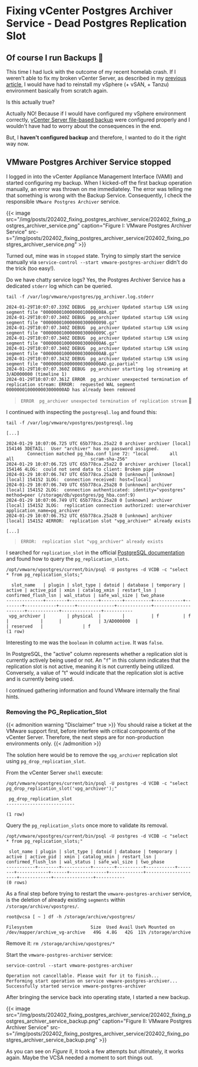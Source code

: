 # Fixing vCenter Postgres Archiver Service - Dead Postgres Replication Slot


## Of course I run Backups :lying_face:

This time I had luck with the outcome of my recent homelab crash. If I weren't able to fix my broken vCenter Server, as described in my [previous article](https://rguske.github.io/post/database-resurrection-reviving-postgres-on-vmware-vcenter/), I would have had to reinstall my vSphere (+ vSAN, + Tanzu) environment basically from scratch again.

Is this actually true?

Actually NO! Because if I would have configured my vSphere environment correctly, [vCenter Server file-based backup](https://docs.vmware.com/en/VMware-vSphere/8.0/vsphere-vcenter-installation/GUID-3EAED005-B0A3-40CF-B40D-85AD247D7EA4.html) were configured properly and I wouldn't have had to worry about the consequences in the end.

But, I **haven't configured backup** and therefore, I wanted to do it the right way now.

## VMware Postgres Archiver Service stopped

I logged in into the vCenter Appliance Management Interface (VAMI) and started configuring my backup. When I kicked-off the first backup operation manually, an error was thrown on me immediateley. The error was telling me that something is wrong with the Backup Service. Consequently, I check the responsible `VMware Postgres Archiver` service.

{{< image src="/img/posts/202402_fixing_postgres_archiver_service/202402_fixing_postgres_archiver_service.png" caption="Figure I: VMware Postgres Archiver Service" src-s="/img/posts/202402_fixing_postgres_archiver_service/202402_fixing_postgres_archiver_service.png" >}}

Turned out, mine was in `stopped` state. Trying to simply start the service manually via `service-control --start vmware-postgres-archiver` didn't do the trick (too easy!).

Do we have chatty service logs? Yes, the Postgres Archiver Service has a dedicated `stderr` log which can be queried.

`tail -f /var/log/vmware/vpostgres/pg_archiver.log.stderr`

```shell
2024-01-29T10:07:07.339Z DEBUG  pg_archiver Updated startup LSN using segment file "00000001000000010000008A.gz"
2024-01-29T10:07:07.340Z DEBUG  pg_archiver Updated startup LSN using segment file "000000010000000300000098.gz"
2024-01-29T10:07:07.340Z DEBUG  pg_archiver Updated startup LSN using segment file "00000001000000030000009C.gz"
2024-01-29T10:07:07.340Z DEBUG  pg_archiver Updated startup LSN using segment file "0000000100000003000000A6.gz"
2024-01-29T10:07:07.340Z DEBUG  pg_archiver Updated startup LSN using segment file "0000000100000003000000AB.gz"
2024-01-29T10:07:07.343Z DEBUG  pg_archiver Updated startup LSN using segment file "0000000100000003000000AD.gz.partial"
2024-01-29T10:07:07.360Z DEBUG  pg_archiver starting log streaming at 3/AD000000 (timeline 1)
2024-01-29T10:07:07.361Z ERROR  pg_archiver unexpected termination of replication stream: ERROR:  requested WAL segment 0000000100000003000000AD has already been removed
```

> `ERROR  pg_archiver unexpected termination of replication stream` :thinking:

I continued with inspecting the `postgresql.log` and found this:

```shell
tail -f /var/log/vmware/vpostgres/postgresql.log

[...]

2024-01-29 10:07:06.725 UTC 65b778ca.25a22 0 archiver archiver [local] 154146 3DETAIL:  User "archiver" has no password assigned.
        Connection matched pg_hba.conf line 72: "local        all             all                             scram-sha-256"
2024-01-29 10:07:06.725 UTC 65b778ca.25a22 0 archiver archiver [local] 154146 4LOG:  could not send data to client: Broken pipe
2024-01-29 10:07:06.747 UTC 65b778ca.25a28 0 [unknown] [unknown] [local] 154152 1LOG:  connection received: host=[local]
2024-01-29 10:07:06.749 UTC 65b778ca.25a28 0 [unknown] archiver [local] 154152 2LOG:  connection authenticated: identity="vpostgres" method=peer (/storage/db/vpostgres/pg_hba.conf:9)
2024-01-29 10:07:06.749 UTC 65b778ca.25a28 0 [unknown] archiver [local] 154152 3LOG:  replication connection authorized: user=archiver application_name=pg_archiver
2024-01-29 10:07:06.752 UTC 65b778ca.25a28 0 [unknown] archiver [local] 154152 4ERROR:  replication slot "vpg_archiver" already exists

[...]
```

> `ERROR:  replication slot "vpg_archiver" already exists`

I searched for `replication_slot` in the official [PostgreSQL documentation](https://www.postgresql.org/docs/14/view-pg-replication-slots.html) and found how to query the `pg_replication_slots`.

```shell
/opt/vmware/vpostgres/current/bin/psql -U postgres -d VCDB -c "select * from pg_replication_slots;"

  slot_name   | plugin | slot_type | datoid | database | temporary | active | active_pid | xmin | catalog_xmin | restart_lsn | confirmed_flush_lsn | wal_status | safe_wal_size | two_phase
--------------+--------+-----------+--------+----------+-----------+--------+------------+------+--------------+-------------+---------------------+------------+---------------+-----------
 vpg_archiver |        | physical  |        |          | f         | f      |            |      |              | 3/AD000000  |                     | reserved   |               | f
(1 row)
```

Interesting to me was the `boolean` in column `active`. It was `false`.

In PostgreSQL, the "active" column represents whether a replication slot is currently actively being used or not. An "`f`" in this column indicates that the replication slot is not active, meaning it is not currently being utilized. Conversely, a value of "t" would indicate that the replication slot is active and is currently being used.

I continued gathering information and found VMware internally the final hints.

### Removing the PG_Replication_Slot

{{< admonition warning "Disclaimer" true >}}
You should raise a ticket at the VMware support first, before interfere with critical components of the vCenter Server. Therefore, the next steps are for non-production environments only.
{{< /admonition >}}

The solution here would be to remove the `vpg_archiver` replication slot using `pg_drop_replication_slot`.

From the vCenter Server `shell` execute:

```shell
/opt/vmware/vpostgres/current/bin/psql -U postgres -d VCDB -c "select pg_drop_replication_slot('vpg_archiver');"

 pg_drop_replication_slot
--------------------------

(1 row)
```

Query the `pg_replication_slots` once more to validate its removal.

```shell
/opt/vmware/vpostgres/current/bin/psql -U postgres -d VCDB -c "select * from pg_replication_slots;"

 slot_name | plugin | slot_type | datoid | database | temporary | active | active_pid | xmin | catalog_xmin | restart_lsn | confirmed_flush_lsn | wal_status | safe_wal_size | two_phase
-----------+--------+-----------+--------+----------+-----------+--------+------------+------+--------------+-------------+---------------------+------------+---------------+-----------
(0 rows)
```

As a final step before trying to restart the `vmware-postgres-archiver` service, is the deletion of already existing `segments` within `/storage/archive/vpostgres/`.

```shell
root@vcsa [ ~ ] df -h /storage/archive/vpostgres/

Filesystem                      Size  Used Avail Use% Mounted on
/dev/mapper/archive_vg-archive   49G  4.8G   42G  11% /storage/archive
```

Remove it: `rm /storage/archive/vpostgres/*`

Start the `vmware-postgres-archiver` service:

```shell
service-control --start vmware-postgres-archiver

Operation not cancellable. Please wait for it to finish...
Performing start operation on service vmware-postgres-archiver...
Successfully started service vmware-postgres-archiver
```

After bringing the service back into operating state, I started a new backup.

{{< image src="/img/posts/202402_fixing_postgres_archiver_service/202402_fixing_postgres_archiver_service_backup.png" caption="Figure II: VMware Postgres Archiver Service" src-s="/img/posts/202402_fixing_postgres_archiver_service/202402_fixing_postgres_archiver_service_backup.png" >}}

As you can see on *Figure II*, it took a few attempts but ultimately, it works again. Maybe the VCSA needed a moment to sort things out.

